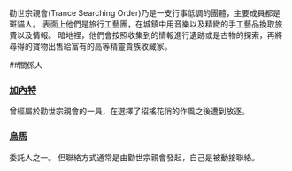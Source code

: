 <!-- TITLE: 勸世宗親會 -->
<!-- SUBTITLE: 神祕低調的尋寶團體 -->

勸世宗親會(Trance Searching Order)乃是一支行事低調的團體，主要成員都是斑貓人。
表面上他們是旅行工藝團，在城鎮中用音樂以及精緻的手工藝品換取旅費以及情報。
暗地裡，他們會按照收集到的情報進行遺跡或是古物的探索，再將尋得的寶物出售給富有的高等精靈貴族收藏家。

##關係人
### [加內特](/人物/加內特)
曾經屬於勸世宗親會的一員，在選擇了招搖花俏的作風之後遭到放逐。

### [烏馬](/人物/烏馬)
委託人之一。
但聯絡方式通常是由勸世宗親會發起，自己是被動接聯絡。

